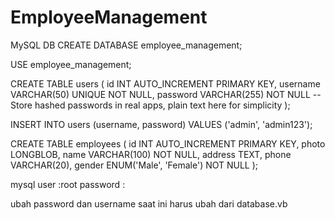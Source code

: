 # EmployeeManagement


MySQL DB
CREATE DATABASE employee_management;

USE employee_management;

CREATE TABLE users (
    id INT AUTO_INCREMENT PRIMARY KEY,
    username VARCHAR(50) UNIQUE NOT NULL,
    password VARCHAR(255) NOT NULL -- Store hashed passwords in real apps, plain text here for simplicity
);

INSERT INTO users (username, password) VALUES ('admin', 'admin123');

CREATE TABLE employees (
    id INT AUTO_INCREMENT PRIMARY KEY,
    photo LONGBLOB,
    name VARCHAR(100) NOT NULL,
    address TEXT,
    phone VARCHAR(20),
    gender ENUM('Male', 'Female') NOT NULL
);


mysql 
user :root
password :

ubah password dan username saat ini harus ubah dari database.vb
